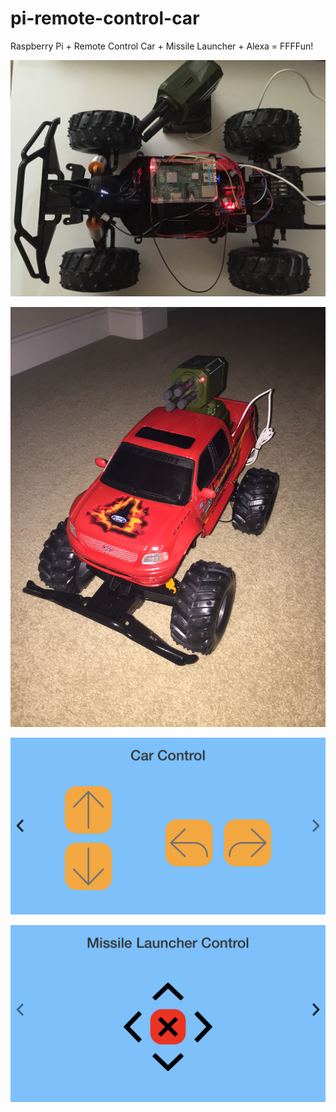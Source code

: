 # pi-remote-control-car
Raspberry Pi + Remote Control Car + Missile Launcher + Alexa = FFFFun!

![alt text](screenshots/Photo%20Feb%2027,%204%2058%2021%20PM.jpg)

![alt text](screenshots/Photo%20Feb%2027,%205%2010%2009%20PM.jpg)

![alt text](screenshots/Photo%20Mar%2031,%208%2020%2038%20AM.png)

![alt text](screenshots/Photo%20Mar%2031,%208%2020%2047%20AM.png)
